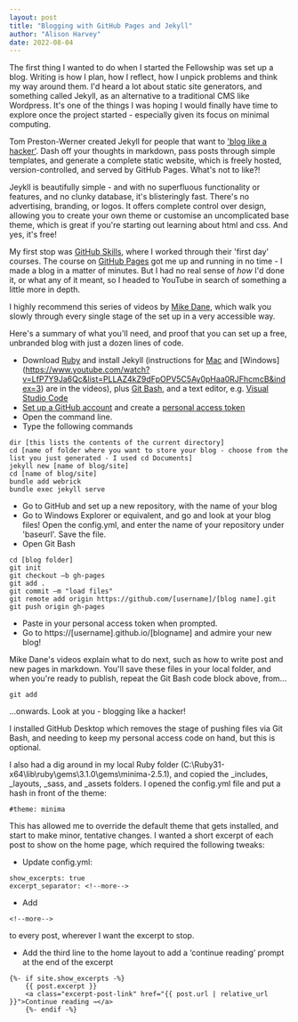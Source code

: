 ```yaml
---
layout: post
title: "Blogging with GitHub Pages and Jekyll"
author: "Alison Harvey"
date: 2022-08-04
---
```

The first thing I wanted to do when I started the Fellowship was set up a blog. Writing is how I plan, how I reflect, how I unpick problems and think my way around them. I'd heard a lot about static site generators, and something called Jekyll, as an alternative to a traditional CMS like Wordpress. It's one of the things I was hoping I would finally have time to explore once the project started - especially given its focus on minimal computing. 

Tom Preston-Werner created Jekyll for people that want to ['blog like a hacker'](https://tom.preston-werner.com/2008/11/17/blogging-like-a-hacker.html). Dash off your thoughts in markdown, pass posts through simple templates, and generate a complete static website, which is freely hosted, version-controlled, and served by GitHub Pages. What's not to like?!

Jeykll is beautifully simple - and with no superfluous functionality or features, and no clunky database, it's blisteringly fast. There's no advertising, branding, or logos. It offers complete control over design, allowing you to create your own theme or customise an uncomplicated base theme, which is great if you're starting out learning about html and css. And yes, it's free!
<!--more--> 
My first stop was [GitHub Skills](https://github.com/skills), where I worked through their 'first day' courses. The course on [GitHub Pages](https://github.com/skills/github-pages) got me up and running in no time - I made a blog in a matter of minutes. But I had no real sense of *how* I'd done it, or what any of it meant, so I headed to YouTube in search of something a little more in depth.

I highly recommend this series of videos by [Mike Dane](https://www.youtube.com/playlist?list=PLLAZ4kZ9dFpOPV5C5Ay0pHaa0RJFhcmcB), which walk you slowly through every single stage of the set up in a very accessible way.

Here's a summary of what you'll need, and proof that you can set up a free, unbranded blog with just a dozen lines of code. 

* Download [Ruby](https://rubyinstaller.org/downloads/) and install Jekyll (instructions for [Mac](https://www.youtube.com/watch?v=WhrU9m82Wm8&list=PLLAZ4kZ9dFpOPV5C5Ay0pHaa0RJFhcmcB&index=2) and [Windows] (https://www.youtube.com/watch?v=LfP7Y9Ja6Qc&list=PLLAZ4kZ9dFpOPV5C5Ay0pHaa0RJFhcmcB&index=3) are in the videos), plus [Git Bash](https://gitforwindows.org/), and a text editor, e.g. [Visual Studio Code](https://code.visualstudio.com/Download) 
* [Set up a GitHub account](https://docs.github.com/en/get-started/signing-up-for-github/signing-up-for-a-new-github-account) and create a [personal access token](https://docs.github.com/en/authentication/keeping-your-account-and-data-secure/creating-a-personal-access-token)
* Open the command line.
* Type the following commands
```
dir [this lists the contents of the current directory]
cd [name of folder where you want to store your blog - choose from the list you just generated - I used cd Documents]
jekyll new [name of blog/site]
cd [name of blog/site]
bundle add webrick
bundle exec jekyll serve
```
* Go to GitHub and set up a new repository, with the name of your blog
* Go to Windows Explorer or equivalent, and go and look at your blog files! Open the config.yml, and enter the name of your repository under 'baseurl'. Save the file.
* Open Git Bash
```
cd [blog folder]
git init
git checkout –b gh-pages
git add .
git commit –m "load files"
git remote add origin https://github.com/[username]/[blog name].git
git push origin gh-pages
```
* Paste in your personal access token when prompted.
* Go to https://[username].github.io/[blogname] and admire your new blog!

Mike Dane's videos explain what to do next, such as how to write post and new pages in markdown. You'll save these files in your local folder, and when you're ready to publish, repeat the Git Bash code block above, from... 
```
git add
```
...onwards. Look at you - blogging like a hacker!

I installed GitHub Desktop which removes the stage of pushing files via Git Bash, and needing to keep my personal access code on hand, but this is optional.

I also had a dig around in my local Ruby folder (C:\Ruby31-x64\lib\ruby\gems\3.1.0\gems\minima-2.5.1), and copied the _includes, _layouts, _sass, and _assets folders. I opened the config.yml file and put a hash in front of the theme:
```
#theme: minima
```
This has allowed me to override the default theme that gets installed, and start to make minor, tentative changes. I wanted a short excerpt of each post to show on the home page, which required the following tweaks:
* Update config.yml:
```
show_excerpts: true
excerpt_separator: <!--more--> 
```
* Add 
```
<!--more-->
```
to every post, wherever I want the excerpt to stop. 
* Add the third line to the home layout to add a ‘continue reading’ prompt at the end of the excerpt
```
{%- if site.show_excerpts -%} 
    {{ post.excerpt }} 
    <a class="excerpt-post-link" href="{{ post.url | relative_url }}">Continue reading →</a> 
    {%- endif -%} 
```


